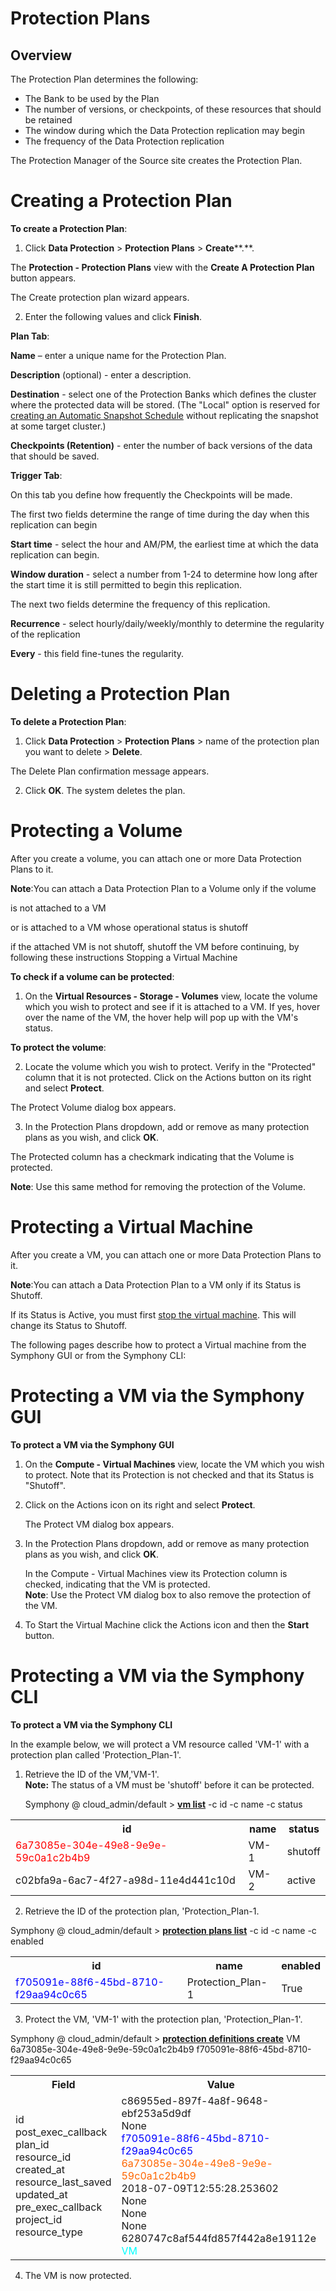 # Protection Plans

## Overview

The Protection Plan determines the following:

-   The Bank to be used by the Plan
-   The number of versions, or checkpoints, of these resources that should be retained
-   The window during which the Data Protection replication may begin
-   The frequency of the Data Protection replication

The Protection Manager of the Source site creates the Protection Plan.

# Creating a Protection Plan

**To create a Protection Plan**:

1. Click  **Data Protection**  >  **Protection Plans**  >  **Create****.**.

The  **Protection - Protection Plans**  view with the  **Create A Protection Plan**  button appears.

The Create protection plan wizard appears.

2. Enter the following values and click  **Finish**.

**Plan Tab**:

**Name**  – enter a unique name for the Protection Plan.

**Description**  (optional) - enter a description.

**Destination**  - select one of the Protection Banks which defines the cluster where the protected data will be stored. (The "Local" option is reserved for  [creating an Automatic Snapshot Schedule](https://www.stratoscale.com/knowledge/creating-an-automatic-snapshot-schedule)  without replicating the snapshot at some target cluster.)

**Checkpoints (Retention)**  - enter the number of back versions of the data that should be saved.

**Trigger Tab**:

On this tab you define how frequently the Checkpoints will be made.

The first two fields determine the range of time during the day when this replication can begin

**Start time**  - select the hour and AM/PM, the earliest time at which the data replication can begin.

**Window duration**  - select a number from 1-24 to determine how long after the start time it is still permitted to begin this replication.

The next two fields determine the frequency of this replication.

**Recurrence**  - select hourly/daily/weekly/monthly to determine the regularity of the replication

**Every**  - this field fine-tunes the regularity.

# Deleting a Protection Plan

**To delete a Protection Plan**:

1. Click  **Data Protection**  >  **Protection Plans**  > name of the protection plan you want to delete >  **Delete**.

The Delete Plan confirmation message appears.

2. Click  **OK**. The system deletes the plan.

# Protecting a Volume

After you create a volume, you can attach one or more Data Protection Plans to it.

**Note**:You can attach a Data Protection Plan to a Volume only if the volume

is not attached to a VM

or is attached to a VM whose operational status is shutoff

if the attached VM is not shutoff, shutoff the VM before continuing, by following these instructions Stopping a Virtual Machine

**To check if a volume can be protected**:

1. On the  **Virtual Resources - Storage - Volumes**  view, locate the volume which you wish to protect and see if it is attached to a VM. If yes, hover over the name of the VM, the hover help will pop up with the VM's status.

**To protect the volume**:

2. Locate the volume which you wish to protect. Verify in the "Protected" column that it is not protected. Click on the Actions button on its right and select  **Protect**.

The Protect Volume dialog box appears.

3. In the Protection Plans dropdown, add or remove as many protection plans as you wish, and click  **OK**.

The Protected column has a checkmark indicating that the Volume is protected.

**Note**: Use this same method for removing the protection of the Volume.

# Protecting a Virtual Machine

After you create a VM, you can attach one or more Data Protection Plans to it.

**Note**:You can attach a Data Protection Plan to a VM only if its Status is Shutoff.

If its Status is Active, you must first [stop the virtual machine](https://www.stratoscale.com/pages/viewpage.action?pageId=333168). This will change its Status to Shutoff.

The following pages describe how to protect a Virtual machine from the Symphony GUI or from the Symphony CLI:

# Protecting a VM via the Symphony GUI

**To protect a VM via the Symphony GUI**

1.  On the  **Compute - Virtual Machines**  view, locate the VM which you wish to protect. Note that its Protection is not checked and that its Status is "Shutoff".
2.  Click on the Actions icon on its right and select  **Protect**.
    
    The Protect VM dialog box appears.
    
3.  In the Protection Plans dropdown, add or remove as many protection plans as you wish, and click  **OK**.
    
    In the Compute - Virtual Machines view its Protection column is checked, indicating that the VM is protected.  
    **Note**: Use the Protect VM dialog box to also remove the protection of the VM.
    
4.  To Start the Virtual Machine click the Actions icon and then the  **Start**  button.

# Protecting a VM via the Symphony CLI

**To protect a VM via the Symphony CLI**

In the example below, we will protect a VM resource called 'VM-1' with a protection plan called 'Protection_Plan-1'.

1.  Retrieve the ID of the VM,'VM-1'.  
    **Note:** The status of a VM must be 'shutoff' before it can be protected.
    
    Symphony @ cloud_admin/default > **[vm list](https://www.stratoscale.com/knowledge/vm-list)**  -c id -c name -c status

<table class="wrapped confluenceTable"><colgroup><col><col><col></colgroup><tbody><tr><th class="confluenceTh">id</th><th class="confluenceTh">name</th><th class="confluenceTh">status</th></tr><tr><td class="confluenceTd"><span style="color: rgb(255,0,0);">6a73085e-304e-49e8-9e9e-59c0a1c2b4b9</span></td><td class="confluenceTd">VM-1</td><td class="highlight-yellow confluenceTd" data-highlight-colour="yellow">shutoff</td></tr><tr><td class="confluenceTd">c02bfa9a-6ac7-4f27-a98d-11e4d441c10d</td><td class="confluenceTd">VM-2</td><td class="confluenceTd">active</td></tr></tbody></table>

2. Retrieve the ID of the protection plan, 'Protection_Plan-1.

Symphony @ cloud_admin/default > **[protection plans list](https://www.stratoscale.com/knowledge/protection-plans-list)**  -c id -c name -c enabled

<table class="wrapped confluenceTable"><colgroup><col><col><col></colgroup><tbody><tr><th class="confluenceTh">id</th><th class="confluenceTh">name</th><th class="confluenceTh">enabled</th></tr><tr><td class="confluenceTd"><span style="color: rgb(0,0,255);">f705091e-88f6-45bd-8710-f29aa94c0c65</span></td><td class="confluenceTd">Protection_Plan-1</td><td class="confluenceTd">True</td></tr></tbody></table>

3. Protect the VM, 'VM-1' with the protection plan, 'Protection_Plan-1'.

Symphony @ cloud_admin/default > **[protection definitions create](https://www.stratoscale.com/knowledge/protection-definitions-create)** VM  6a73085e-304e-49e8-9e9e-59c0a1c2b4b9 f705091e-88f6-45bd-8710-f29aa94c0c65

<table class="wrapped confluenceTable"><colgroup><col><col></colgroup><tbody><tr><th class="confluenceTh">Field</th><th class="confluenceTh">Value</th></tr><tr><td class="confluenceTd"><div>id</div><div>post_exec_callback</div><div>plan_id</div><div>resource_id</div><div>created_at</div><div>resource_last_saved</div><div>updated_at</div><div>pre_exec_callback</div><div>project_id</div><div>resource_type</div></td><td class="confluenceTd"><div>c86955ed-897f-4a8f-9648-ebf253a5d9df</div><div>None</div><div><span style="color: rgb(0,0,255);">f705091e-88f6-45bd-8710-f29aa94c0c65</span></div><div><span style="color: rgb(255,102,0);">6a73085e-304e-49e8-9e9e-59c0a1c2b4b9</span></div><div>2018-07-09T12:55:28.253602</div><div>None</div><div>None</div><div>None</div><div>6280747c8af544fd857f442a8e19112e</div><div><span style="color: rgb(0,255,255);">VM</span>&nbsp;&nbsp;</div></td></tr></tbody></table>

4. The VM is now protected.